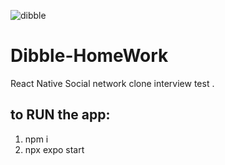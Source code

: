 
![dibble](https://user-images.githubusercontent.com/91061782/207512602-7f9a3676-9ff9-4f2f-b5d5-7563e0d2906e.png)

# Dibble-HomeWork
React Native Social network clone interview test .


to RUN the app:
---------------
1. npm i
2. npx expo start
